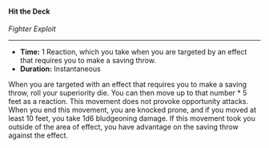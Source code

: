 #### Hit the Deck
*Fighter Exploit*
___
- **Time:** 1 Reaction, which you take when you are targeted by an effect that requires you to make a saving throw.
- **Duration:** Instantaneous

When you are targeted with an effect that requires you to make a saving throw, roll your superiority die. You can then move up to that number * 5 feet as a reaction. This movement does not provoke opportunity attacks. 
When you end this movement, you are knocked prone, and if you moved at least 10 feet, you take 1d6 bludgeoning damage. If this movement took you outside of the area of effect, you have advantage on the saving throw against the effect.
